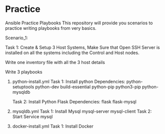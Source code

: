 # Practice
Ansible Practice Playbooks
This repository will provide you scenarios to practice writing playbooks from very basics.

Scenario_1:

Task 1:
Create & Setup 3 Host Systems, Make Sure that Open SSH Server is installed on all the systems including the Control and Host nodes.

Write one inventory file with all the 3 host details

Write 3 playbooks
1. python-install.yml
	Task 1: Install python
	        Dependencies:
				python-setuptools
				python-dev
				build-essential
				python-pip
				python3-pip
				python-mysqldb
				
	Task 2: Install Python Flask
	        Dependencies:
				flask
				flask-mysql
		
2. mysqldb.yml
	Task 1: Install Mysql
		mysql-server
		mysql-client
	Task 2: Start Service
		mysql

3. docker-install.yml
	Task 1: Install Docker
